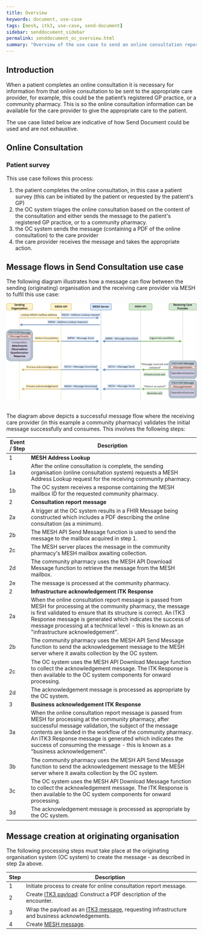 ```yaml
---
title: Overview
keywords: document, use-case
tags: [mesh, itk3, use-case, send-document]
sidebar: senddocument_sidebar
permalink: senddocument_oc_overview.html
summary: "Overview of the use case to send an online consultation report to a care provider"
---
```


## Introduction ##

When a patient completes an online consultation it is necessary for information from that online consultation to be sent to the appropriate care provider, for example, this could be the patient’s registered GP practice, or a community pharmacy. This is so the online consultation information can be available for the care provider to give the appropriate care to the patient.

The use case listed below are indicative of how Send Document could be used and are not exhaustive.

## Online Consultation ##

###  Patient survey ###

This use case follows this process:

1.	the patient completes the online consultation, in this case a patient survey (this can be initiated by the patient or requested by the patient's GP)
2.	the OC system triages the online consultation based on the content of the consultation and either sends the message to the patient's registered GP practice, or to a community pharmacy.
3.	the OC system sends the message (containing a PDF of the online consultation) to the care provider
4.  the care provider receives the message and takes the appropriate action.

## Message flows in Send Consultation use case ##

The following diagram illustrates how a message can flow between the sending (originating) organisation and the receiving care provider via MESH to fulfil this use case:

![Sequence flow illustrated](images/senddocument/sequence_oc.png "example sequence flow for online consultation") 
<br/>
<br/> 

The diagram above depicts a successful message flow where the receiving care provider (in this example a community pharmacy) validates the initial message successfully and consumes. This involves the following steps:

| Event / Step | Description |
|------|-------------|
| 1    | **MESH Address Lookup** |
| 1a   | After the online consultation is complete, the sending organisation (online consultation system) requests a MESH Address Lookup request for the receiving community pharmacy.  |
| 1b   | The OC system receives a response containing the MESH mailbox ID for the requested community pharmacy. |
| 2    | **Consultation report message** |
| 2a   | A trigger at the OC system results in a FHIR Message being constructed which includes a PDF describing the online consultation (as a minimum).  |
| 2b   | The MESH API Send Message function is used to send the message to the mailbox acquired in step 1.  |
| 2c   | The MESH server places the message in the community pharmacy's MESH mailbox awaiting collection.|
| 2d   | The community pharmacy uses the MESH API Download Message function to retrieve the message from the MESH mailbox.|
| 2e   | The message is processed at the community pharmacy. |
| 2    | **Infrastructure acknowledgement ITK Response** |
| 2a   | When the online consultation report message is passed from MESH for processing at the community pharmacy, the message is first validated to ensure that its structure is correct. An ITK3 Response message is generated which indicates the success of message processing at a technical level - this is known as an "infrastructure acknowledgement".  |
| 2b   | The community pharmacy uses the MESH API Send Message function to send the acknowledgement message to the MESH server where it awaits collection by the OC system. |
| 2c   | The OC system uses the MESH API Download Message function to collect the acknowledgement message. The ITK Response is then available to the OC system components for onward processing. |
| 2d   | The acknowledgement message is processed as appropriate by the OC system.  |
| 3    | **Business acknowledgement ITK Response** |
| 3a   | When the online consultation report message is passed from MESH for processing at the community pharmacy, after successful message validation, the subject of the message contents are landed in the workflow of the community pharmacy. An ITK3 Response message is generated which indicates the success of consuming the message - this is known as a "business acknowledgement".  |
| 3b   | The community pharmacy uses the MESH API Send Message function to send the acknowledgement message to the MESH server where it awaits collection by the OC system. |
| 3c   | The OC system uses the MESH API Download Message function to collect the acknowledgement message. The ITK Response is then available to the OC system components for onward processing. |
| 3d   | The acknowledgement message is processed as appropriate by the OC system.  |

 
## Message creation at originating organisation ##

The following processing steps must take place at the originating organisation system (OC system) to create the message - as described in step 2a above.

| Step | Description |
|------|-------------|
| 1   | Initiate process to create for online consultation report message. |	
| 2   | Create [ITK3 payload](senddocument_oc_payload.html): Construct a PDF description of the encounter. |
| 3   | Wrap the payload as an [ITK3 message](senddocument_oc_itk3.html), requesting infrastructure and business acknowledgements. |
| 4   | Create [MESH message](senddocument_oc_mesh.html). |
